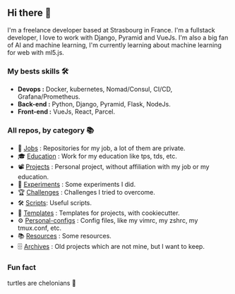 ## Hi there 👋

I'm a freelance developer based at Strasbourg in France. I'm a fullstack developer, I love to work with Django, Pyramid and VueJs. I'm also a big fan of AI and machine learning, I'm currently learning about machine learning for web with ml5.js.

### My bests skills 🛠
-  **Devops :** Docker, kubernetes, Nomad/Consul, CI/CD, Grafana/Prometheus.
-  **Back-end :** Python, Django, Pyramid, Flask, NodeJs.
-  **Front-end :** VueJs, React, Parcel.

<!-- ### Some of my project 🚀 -->


### All repos, by category 📚
- 💼 [Jobs](https://github.com/search?q=owner%3Anderousseaux+%23work&type=repositories) : Repositories for my job, a lot of them are private.
- 🎓 [Education](https://github.com/search?q=owner%3Anderousseaux+%23education&type=repositories) : Work for my education like tps, tds, etc.
- 📽️ [Projects](https://github.com/search?q=owner%3Anderousseaux+%23project&type=repositories) : Personal project, without affiliation with my job or my education.
- 🔬 [Experiments](https://github.com/search?q=owner%3Anderousseaux+%23experiment&type=repositories) : Some experiments I did.
- 🏆 [Challenges](https://github.com/search?q=owner%3Anderousseaux+%23challenge&type=repositories) : Challenges I tried to overcome.
- 🛠️ [Scripts](https://github.com/search?q=owner%3Anderousseaux+%23script&type=repositories): Useful scripts.
- 📁 [Templates](https://github.com/search?q=owner%3Anderousseaux+%23template&type=repositories) : Templates for projects, with cookiecutter.
- ⚙️ [Personal-configs](https://github.com/search?q=owner%3Anderousseaux+%23personal-config&type=repositories) : Config files, like my vimrc, my zshrc, my tmux.conf, etc.
- 📚 [Resources](https://github.com/search?q=owner%3Anderousseaux+%23resource&type=repositories) : Some resources.
- 🗄️ [Archives](https://github.com/search?q=owner%3Anderousseaux+%23archive&type=repositories) : Old projects which are not mine, but I want to keep.

### Fun fact 
turtles are chelonians 🐢
